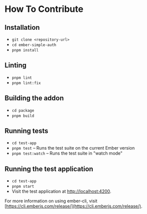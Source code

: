 # How To Contribute

## Installation

- `git clone <repository-url>`
- `cd ember-simple-auth`
- `pnpm install`

## Linting

- `pnpm lint`
- `pnpm lint:fix`

## Building the addon

- `cd package`
- `pnpm build`

## Running tests

- `cd test-app`
- `pnpm test` – Runs the test suite on the current Ember version
- `pnpm test:watch` – Runs the test suite in "watch mode"

## Running the test application

- `cd test-app`
- `pnpm start`
- Visit the test application at [http://localhost:4200](http://localhost:4200).

For more information on using ember-cli, visit [https://cli.emberjs.com/release/](https://cli.emberjs.com/release/).
